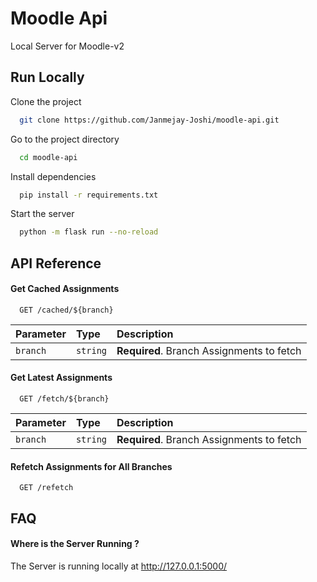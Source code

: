 
# Moodle Api

Local Server for Moodle-v2



## Run Locally

Clone the project

```bash
  git clone https://github.com/Janmejay-Joshi/moodle-api.git
```

Go to the project directory

```bash
  cd moodle-api
```

Install dependencies

```bash
  pip install -r requirements.txt
```

Start the server

```bash
  python -m flask run --no-reload
```

  
## API Reference

#### Get Cached Assignments

```http
  GET /cached/${branch}
```

| Parameter | Type     | Description                |
| :-------- | :------- | :------------------------- |
| `branch` | `string` | **Required**. Branch Assignments to fetch |

#### Get Latest Assignments

```http
  GET /fetch/${branch}
```

| Parameter | Type     | Description                       |
| :-------- | :------- | :-------------------------------- |
| `branch`  | `string` | **Required**. Branch Assignments to fetch |

#### Refetch Assignments for All Branches

```http
  GET /refetch
```

## FAQ

#### Where is the Server Running ?

The Server is running locally at http://127.0.0.1:5000/
  
